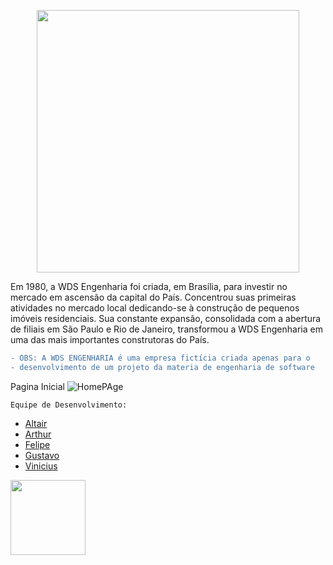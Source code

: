 <p align="center">
<img margin="0 auto" width="420px" src="https://i.imgur.com/s467bTd.png">
</p>
<p>Em 1980, a WDS Engenharia foi criada, em Brasília, para investir no mercado em ascensão da capital do País. Concentrou suas primeiras atividades no mercado local dedicando-se à construção de pequenos imóveis residenciais. Sua constante expansão, consolidada
            com a abertura de filiais em São Paulo e Rio de Janeiro, transformou a WDS Engenharia em uma das mais importantes construtoras do País.</p>
            
```diff
- OBS: A WDS ENGENHARIA é uma empresa fictícia criada apenas para o 
- desenvolvimento de um projeto da materia de engenharia de software
```

<p>Pagina Inicial <img src="https://i.imgur.com/wXjPpNd.png" alt="HomePAge" title="HomePage"/></p>



`Equipe de Desenvolvimento:`

- [Altair](https://github.com/altair-correia)
- [Arthur](https://github.com/oArthur)
- [Felipe](https://github.com/felipellima83)
- [Gustavo](https://github.com/GustavoGJesus)
- [Vinicius](https://github.com/vinicius-carv)

<img width="120px" src="https://i.imgur.com/wxZKZiR.png">
